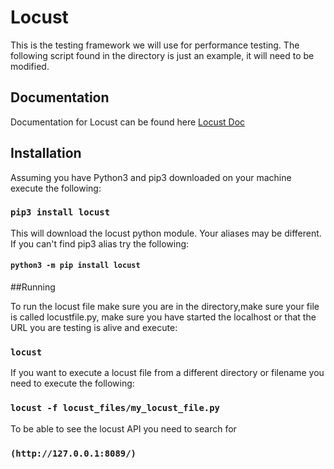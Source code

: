# Locust

This is the testing framework we will use for performance testing. The following script found in the directory is just an example, it will need to be modified.  

## Documentation

Documentation for Locust can be found here [Locust Doc](https://docs.locust.io/en/stable/)

## Installation

Assuming you have Python3 and pip3 downloaded on your machine execute the following:

### `pip3 install locust`

This will download the locust python module. Your aliases may be different. If you can't find pip3 alias try the following:
#### `python3 -m pip install locust`

##Running

To run the locust file make sure you are in the directory,make sure your file is called locustfile.py, make sure you have started the localhost or that the URL you are testing is alive and execute:
### `locust`

If you want to execute a locust file from a different directory or filename you need to execute the following:
### `locust -f locust_files/my_locust_file.py`

To be able to see the locust API you need to search for
### `(http://127.0.0.1:8089/)`

